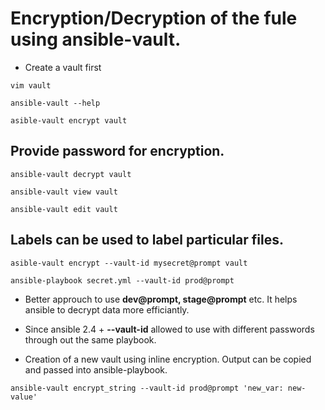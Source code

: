 # Encryption/Decryption of the fule using ansible-vault.

- Create a vault first

`vim vault`

`ansible-vault --help `

`asible-vault encrypt vault `



## Provide password for encryption.

`ansible-vault decrypt vault `

`ansible-vault view vault`

`ansible-vault edit vault`

## Labels can be used to label particular files.

```asible-vault encrypt --vault-id mysecret@prompt vault```

```ansible-playbook secret.yml --vault-id prod@prompt```

* Better approuch to use **dev@prompt, stage@prompt** etc. It helps ansible to decrypt data more efficiantly.
* Since ansible 2.4 + **--vault-id** allowed to use with different passwords through out the same playbook.

* Creation of a new vault using inline encryption. Output can be copied and passed into ansible-playbook.

```ansible-vault encrypt_string --vault-id prod@prompt 'new_var: new-value'```
